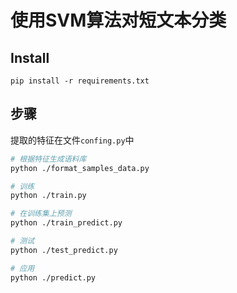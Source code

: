 # 使用SVM算法对短文本分类

## Install

```
pip install -r requirements.txt
```

## 步骤

提取的特征在文件`confing.py`中

```sh
# 根据特征生成语料库
python ./format_samples_data.py

# 训练
python ./train.py

# 在训练集上预测
python ./train_predict.py

# 测试
python ./test_predict.py

# 应用
python ./predict.py
```


